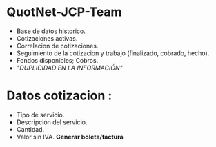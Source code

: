 # QuotNet-JCP-Team

* Base de datos historico.
* Cotizaciones activas.
* Correlacion de cotizaciones.
* Seguimiento de la cotizacion y trabajo (finalizado, cobrado, hecho).
* Fondos disponibles; Cobros.
* *"DUPLICIDAD EN LA INFORMACIÓN"*

# Datos cotizacion : 
* Tipo de servicio.
* Descripción del servicio. 
* Cantidad. 
* Valor sin IVA.
**Generar boleta/factura**

